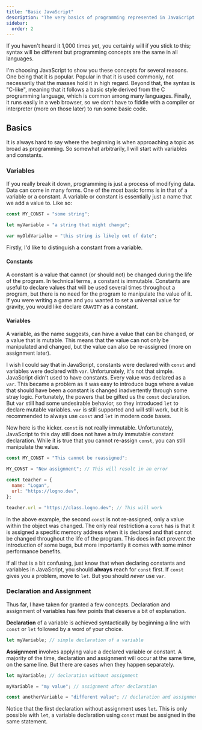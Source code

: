 ```yaml
---
title: "Basic JavaScript"
description: "The very basics of programming represented in JavaScript syntax"
sidebar:
  order: 2
---
```


If you haven't heard it 1,000 times yet, you certainly will if you stick to this; syntax will be different but programming concepts are the same in all languages.

I'm choosing JavaScript to show you these concepts for several reasons. One being that it is popular. Popular in that it is used commonly, not necessarily that the masses hold it in high regard. Beyond that, the syntax is "C-like", meaning that it follows a basic style derived from the C programming language, which is common among many languages. Finally, it runs easily in a web browser, so we don't have to fiddle with a compiler or interpreter (more on those later) to run some basic code.

## Basics

It is always hard to say where the beginning is when approaching a topic as broad as programming. So somewhat arbitrarily, I will start with variables and constants.

### Variables

If you really break it down, programming is just a process of modifying data. Data can come in many forms. One of the most basic forms is in that of a variable or a constant. A variable or constant is essentially just a name that we add a value to. Like so:

```javascript
const MY_CONST = "some string";

let myVariable = "a string that might change";

var myOldVarialbe = "this string is likely out of date";
```

Firstly, I'd like to distinguish a constant from a variable.

#### Constants

A constant is a value that cannot (or should not) be changed during the life of the program. In technical terms, a constant is immutable. Constants are useful to declare values that will be used several times throughout a program, but there is no need for the program to manipulate the value of it. If you were writing a game and you wanted to set a universal value for gravity, you would like declare `GRAVITY` as a constant.

#### Variables

A variable, as the name suggests, can have a value that can be changed, or a value that is mutable. This means that the value can not only be manipulated and changed, but the value can also be re-assigned (more on assignment later).

I wish I could say that in JavaScript, constants were declared with `const` and variables were declared with `var`. Unfortunately, it's not that simple. JavaScript didn't used to have constants. Every value was declared as a `var`. This became a problem as it was easy to introduce bugs where a value that should have been a constant is changed inadvertently through some stray logic. Fortunately, the powers that be gifted us the `const` declaration. But `var` still had some undesirable behavior, so they introduced `let` to declare mutable variables. `var` is still supported and will still work, but it is recommended to always use `const` and `let` in modern code bases.

Now here is the kicker. `const` is not really immutable. Unfortunately, JavaScript to this day still does not have a truly immutable constant declaration. While it is true that you cannot re-assign `const`, you can still manipulate the value.

```javascript
const MY_CONST = "This cannot be reassigned";

MY_CONST = "New assignment"; // This will result in an error

const teacher = {
  name: "Logan",
  url: "https://logno.dev",
};

teacher.url = "https://class.logno.dev"; // This will work
```

In the above example, the second `const` is not re-assigned, only a value within the object was changed. The only real restriction a `const` has is that it is assigned a specific memory address when it is declared and that cannot be changed throughout the life of the program. This does in fact prevent the introduction of some bugs, but more importantly it comes with some minor performance benefits.

If all that is a bit confusing, just know that when declaring constants and variables in JavaScript, you should **always** reach for `const` first. If `const` gives you a problem, move to `let`. But you should _never_ use `var`.

### Declaration and Assignment

Thus far, I have taken for granted a few concepts. Declaration and assignment of variables has few points that deserve a bit of explanation.

**Declaration** of a variable is achieved syntactically by beginning a line with `const` or `let` followed by a word of your choice.

```javascript
let myVariable; // simple declaration of a variable
```

**Assignment** involves applying value a declared variable or constant. A majority of the time, declaration and assignment will occur at the same time, on the same line. But there are cases when they happen separately.

```javascript
let myVariable; // declaration without assignment

myVariable = "my value"; // assignment after declaration

const anotherVariable = "different value"; // declaration and assignment
```

Notice that the first declaration without assignment uses `let`. This is only possible with `let`, a variable declaration using `const` must be assigned in the same statement.

